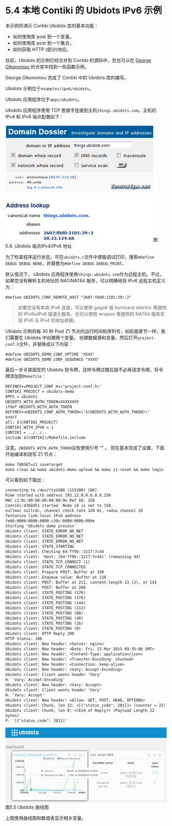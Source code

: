 # 5.4 本地 Contiki 的 Ubidots IPv6 示例

本示例将演示 Contiki Ubidots 库的基本功能：

* 如何使用库 post 到一个变量。
* 如何使用库 post 到一个集合。
* 如何获取 HTTP \(部分\)响应。

目前，Ubidots 的示例已经合并到 Contiki 的源码中，您也可以在 [George Oikonomou](https://github.com/g-oikonomou/contiki/tree/ubidots-demo) 的仓库中找到一些函数示例。

George Oikonomou 完成了 Contiki 中的 Ubidots 库的编写。

Ubidots 示例位于`examples/ipv6/ubidots`。

Ubidots 应用程序位于`apps/ubidots`。

Ubidots 应用程序使用 TCP 套接字连接到主机`things.ubidots.com`。主机的 IPv4 和 IPv6 端点配置如下：

![](../.gitbook/assets/image004.png)图 5.4. Ubidots 端点IPv4/IPv6 地址

为了检查程序运行状态，可在`ubidots.c`文件中使能调试打印，搜索`#define DEBUG DEBUG_NONE`，并替换为`#define DEBUG DEBUG_PRINT`。

默认情况下， Ubidots 应用程序使用`things.ubidots.com`作为远程主机。不过，如果您没有解析主机地址的 NAT/NAT64 服务，可以明确地将 IPv6 远程主机定义为：

```text
#define UBIDOTS_CONF_REMOTE_HOST "2607:f0d0:2101:39::2"
```

> 如果您没有本地 IPv6 连接，可以使用 gogo6 或 hurricane electric 等提供的 IPv4toIPv6 隧道化服务，也可以使用 wrapsix 等提供的 NAT64 服务实现 IPv6 与 IPv4 的地址转换。

Ubidots 示例将每 30 秒 Post Z1 节点的运行时间和序列号，如前面章节一样，我们需要在 Ubidots 中创建两个变量。 创建数据源和变量，然后打开`project-conf.h`文件，并替换成以下内容：

```text
#define UBIDOTS_DEMO_CONF_UPTIME "XXXX"
#define UBIDOTS_DEMO_CONF_SEQUENCE "XXXX"
```

最后一步关联固定的 Ubidots 短令牌，这样令牌过期后就不必再请求令牌。将令牌添加到`Makefile`：

```text
DEFINES+=PROJECT_CONF_H=\"project-conf.h\"
CONTIKI_PROJECT = ubidots-demo
APPS = ubidots
UBIDOTS_WITH_AUTH_TOKEN=XXXXXXXX
ifdef UBIDOTS_WITH_AUTH_TOKEN
DEFINES+=UBIDOTS_CONF_AUTH_TOKEN=\"$(UBIDOTS_WITH_AUTH_TOKEN)\"
endif
all: $(CONTIKI_PROJECT)
CONTIKI_WITH_IPV6 = 1
CONTIKI = ../../..
include $(CONTIKI)/Makefile.include
```

注意，`UBIDOTS_WITH_AUTH_TOKEN`没有使用引号 “” 。 现在基本完成了设置，下面开始编译和烧写 Z1 节点：

```text
make TARGET=z1 savetarget
make clean && make ubidots-demo.upload && make z1-reset && make login
```

可以看到如下输出：

```text
connecting to /dev/ttyUSB0 (115200) [OK]
Rime started with address 193.12.0.0.0.0.0.158
MAC c1:0c:00:00:00:00:00:9e Ref ID: 158
Contiki-d368451 started. Node id is set to 158.
nullmac nullrdc, channel check rate 128 Hz, radio channel 26
Tentative link-local IPv6 address fe80:0000:0000:0000:c30c:0000:0000:009e
Starting 'Ubidots demo process'
Ubidots client: STATE_ERROR_NO_NET
Ubidots client: STATE_ERROR_NO_NET
Ubidots client: STATE_ERROR_NO_NET
Ubidots client: STATE_STARTING
Ubidots client: Checking 64:ff9b::3217:7c44
Ubidots client: 'Host: [64:ff9b::3217:7c44]' (remaining 44)
Ubidots client: STATE_TCP_CONNECT (1)
Ubidots client: STATE_TCP_CONNECTED
Ubidots client: Prepare POST: Buffer at 199
Ubidots client: Enqueue value: Buffer at 210
Ubidots client: POST: Buffer at 211, content-length 13 (2), at 143
Ubidots client: POST: Buffer at 208
Ubidots client: STATE_POSTING (176)
Ubidots client: STATE_POSTING (176)
Ubidots client: STATE_POSTING (144)
Ubidots client: STATE_POSTING (112)
Ubidots client: STATE_POSTING (80)
Ubidots client: STATE_POSTING (48)
Ubidots client: STATE_POSTING (16)
Ubidots client: STATE_POSTING (0)
Ubidots client: HTTP Reply 200
HTTP Status: 200
Ubidots client: New header: <Server: nginx>
Ubidots client: New header: <Date: Fri, 13 Mar 2015 09:35:08 GMT>
Ubidots client: New header: <Content-Type: application/json>
Ubidots client: New header: <Transfer-Encoding: chunked>
Ubidots client: New header: <Connection: keep-alive>
Ubidots client: New header: <Vary: Accept-Encoding>
Ubidots client: Client wants header 'Vary'
H: 'Vary: Accept-Encoding'
Ubidots client: New header: <Vary: Accept>
Ubidots client: Client wants header 'Vary'
H: 'Vary: Accept'
Ubidots client: New header: <Allow: GET, POST, HEAD, OPTIONS>
Ubidots client: Chunk, len 22: <[{"status_code": 201}]> (counter = 22)
Ubidots client: Chunk, len 0: <(End of Reply)> (Payload Length 22 bytes)
P: '[{"status_code": 201}]'
```

![](../.gitbook/assets/image005%20%282%29.png)图5.5 Ubidots 曲线图

上图使用曲线图和数值表显示相关变量。

